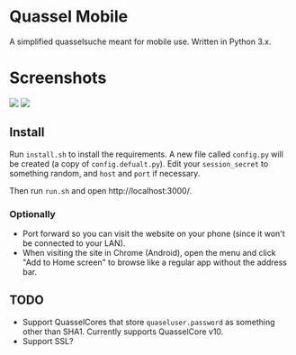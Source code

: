 # Quassel Mobile

A simplified quasselsuche meant for mobile use. Written in Python 3.x.

# Screenshots

![](http://i.imgur.com/pyVVGoj.png) ![](http://i.imgur.com/9hKORR5.png)

## Install

Run `install.sh` to install the requirements. A new file called `config.py` will be created (a copy of `config.defualt.py`). Edit your `session_secret` to something random, and `host` and `port` if necessary.

Then run `run.sh` and open http://localhost:3000/.

### Optionally

* Port forward so you can visit the website on your phone (since it won't be connected to your LAN).
* When visiting the site in Chrome (Android), open the menu and click "Add to Home screen" to browse like a regular app without the address bar.

## TODO

* Support QuasselCores that store `quaseluser.password` as something other than SHA1. Currently supports QuasselCore v10.
* Support SSL?
